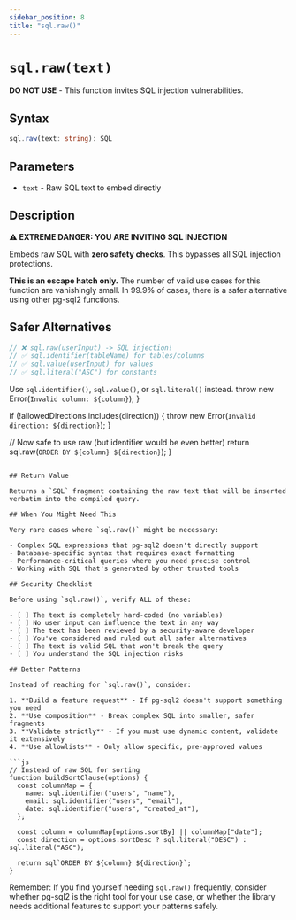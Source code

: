 ```yaml
---
sidebar_position: 8
title: "sql.raw()"
---
```


# `sql.raw(text)`

**DO NOT USE** - This function invites SQL injection vulnerabilities.

## Syntax

```typescript
sql.raw(text: string): SQL
```

## Parameters

- `text` - Raw SQL text to embed directly

## Description

**⚠️ EXTREME DANGER: YOU ARE INVITING SQL INJECTION**

Embeds raw SQL with **zero safety checks**. This bypasses all SQL injection protections.

**This is an escape hatch only.** The number of valid use cases for this function are vanishingly small. In 99.9% of cases, there is a safer alternative using other pg-sql2 functions.

## Safer Alternatives

```js
// ❌ sql.raw(userInput) -> SQL injection!
// ✅ sql.identifier(tableName) for tables/columns
// ✅ sql.value(userInput) for values
// ✅ sql.literal("ASC") for constants
```

Use `sql.identifier()`, `sql.value()`, or `sql.literal()` instead.
throw new Error(`Invalid column: ${column}`);
}

if (!allowedDirections.includes(direction)) {
throw new Error(`Invalid direction: ${direction}`);
}

// Now safe to use raw (but identifier would be even better)
return sql.raw(`ORDER BY ${column} ${direction}`);
}

````

## Return Value

Returns a `SQL` fragment containing the raw text that will be inserted verbatim into the compiled query.

## When You Might Need This

Very rare cases where `sql.raw()` might be necessary:

- Complex SQL expressions that pg-sql2 doesn't directly support
- Database-specific syntax that requires exact formatting
- Performance-critical queries where you need precise control
- Working with SQL that's generated by other trusted tools

## Security Checklist

Before using `sql.raw()`, verify ALL of these:

- [ ] The text is completely hard-coded (no variables)
- [ ] No user input can influence the text in any way
- [ ] The text has been reviewed by a security-aware developer
- [ ] You've considered and ruled out all safer alternatives
- [ ] The text is valid SQL that won't break the query
- [ ] You understand the SQL injection risks

## Better Patterns

Instead of reaching for `sql.raw()`, consider:

1. **Build a feature request** - If pg-sql2 doesn't support something you need
2. **Use composition** - Break complex SQL into smaller, safer fragments
3. **Validate strictly** - If you must use dynamic content, validate it extensively
4. **Use allowlists** - Only allow specific, pre-approved values

```js
// Instead of raw SQL for sorting
function buildSortClause(options) {
  const columnMap = {
    name: sql.identifier("users", "name"),
    email: sql.identifier("users", "email"),
    date: sql.identifier("users", "created_at"),
  };

  const column = columnMap[options.sortBy] || columnMap["date"];
  const direction = options.sortDesc ? sql.literal("DESC") : sql.literal("ASC");

  return sql`ORDER BY ${column} ${direction}`;
}
````

Remember: If you find yourself needing `sql.raw()` frequently, consider whether pg-sql2 is the right tool for your use case, or whether the library needs additional features to support your patterns safely.

